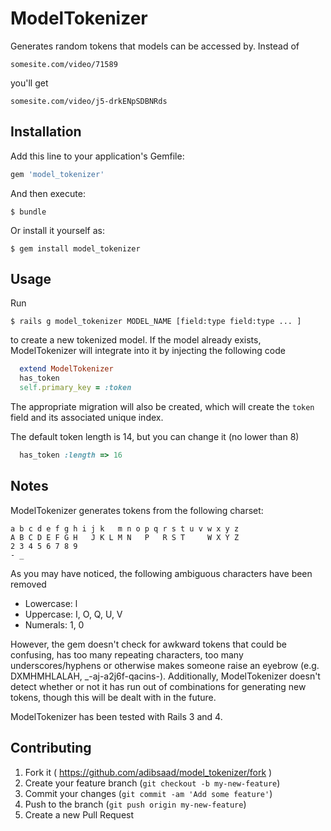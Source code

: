 # ModelTokenizer

Generates random tokens that models can be accessed by. Instead of

```
somesite.com/video/71589
```

you'll get

```
somesite.com/video/j5-drkENpSDBNRds
```

## Installation

Add this line to your application's Gemfile:

```ruby
gem 'model_tokenizer'
```

And then execute:

    $ bundle

Or install it yourself as:

    $ gem install model_tokenizer

## Usage

Run

    $ rails g model_tokenizer MODEL_NAME [field:type field:type ... ]

to create a new tokenized model. If the model already exists, ModelTokenizer will integrate into it by injecting the following code

```ruby
  extend ModelTokenizer
  has_token
  self.primary_key = :token
```

The appropriate migration will also be created, which will create the ```token``` field and its associated unique index.

The default token length is 14, but you can change it (no lower than 8)

```ruby
  has_token :length => 16
```

## Notes

ModelTokenizer generates tokens from the following charset:

```
a b c d e f g h i j k   m n o p q r s t u v w x y z
A B C D E F G H   J K L M N   P   R S T     W X Y Z
2 3 4 5 6 7 8 9
- _
```

As you may have noticed, the following ambiguous characters have been removed

* Lowercase: l
* Uppercase: I, O, Q, U, V
* Numerals:  1, 0

However, the gem doesn't check for awkward tokens that could be confusing, has too many repeating characters, too many underscores/hyphens or otherwise makes someone raise an eyebrow (e.g. DXMHMHLALAH, _-aj-a2j6f-qacins-). Additionally, ModelTokenizer doesn't detect whether or not it has run out of combinations for 
generating new tokens, though this will be dealt with in the future.

ModelTokenizer has been tested with Rails 3 and 4.

## Contributing

1. Fork it ( https://github.com/adibsaad/model_tokenizer/fork )
2. Create your feature branch (`git checkout -b my-new-feature`)
3. Commit your changes (`git commit -am 'Add some feature'`)
4. Push to the branch (`git push origin my-new-feature`)
5. Create a new Pull Request
